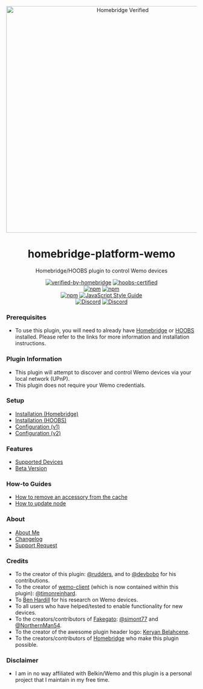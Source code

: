 <p align="center">
   <a href="https://github.com/bwp91/homebridge-platform-wemo"><img alt="Homebridge Verified" src="https://user-images.githubusercontent.com/43026681/101325568-e03ddb00-3863-11eb-8b66-54c6a322840a.png" width="600px"></a>
</p>
<span align="center">
  
# homebridge-platform-wemo

 Homebridge/HOOBS plugin to control Wemo devices
 
 [![verified-by-homebridge](https://badgen.net/badge/homebridge/verified/purple)](https://github.com/homebridge/homebridge/wiki/Verified-Plugins)
 [![hoobs-certified](https://badgen.net/badge/HOOBS/Certified/yellow)](https://plugins.hoobs.org/plugin/homebridge-platform-wemo)   
 [![npm](https://img.shields.io/npm/v/homebridge-platform-wemo/latest?label=latest)](https://www.npmjs.com/package/homebridge-platform-wemo)
 [![npm](https://img.shields.io/npm/v/homebridge-platform-wemo/beta?label=beta)](https://github.com/bwp91/homebridge-platform-wemo/wiki/Beta-Version)   
 [![npm](https://img.shields.io/npm/dt/homebridge-platform-wemo)](https://www.npmjs.com/package/homebridge-platform-wemo)
 [![JavaScript Style Guide](https://img.shields.io/badge/code_style-standard-brightgreen.svg)](https://standardjs.com)  
 [![Discord](https://img.shields.io/discord/784827113378676736?color=728ED5&logo=discord&label=bwp91-discord)](https://discord.com/channels/784827113378676736/784827113378676739)
 [![Discord](https://img.shields.io/discord/432663330281226270?color=728ED5&logo=discord&label=hb-discord)](https://discord.com/channels/432663330281226270/742733745743855627)

</span>

### Prerequisites
* To use this plugin, you will need to already have [Homebridge](https://homebridge.io) or [HOOBS](https://hoobs.org) installed. Please refer to the links for more information and installation instructions.

### Plugin Information
* This plugin will attempt to discover and control Wemo devices via your local network (UPnP).
* This plugin does not require your Wemo credentials.

### Setup
* [Installation (Homebridge)](https://github.com/bwp91/homebridge-platform-wemo/wiki/Installation-(Homebridge))
* [Installation (HOOBS)](https://github.com/bwp91/homebridge-platform-wemo/wiki/Installation-(HOOBS))
* [Configuration (v1)](https://github.com/bwp91/homebridge-platform-wemo/wiki/Configuration-(v1.6))
* [Configuration (v2)](https://github.com/bwp91/homebridge-platform-wemo/wiki/Configuration-(v2.0))

### Features
* [Supported Devices](https://github.com/bwp91/homebridge-platform-wemo/wiki/Supported-Devices)
* [Beta Version](https://github.com/bwp91/homebridge-platform-wemo/wiki/Beta-Version)

### How-to Guides
* [How to remove an accessory from the cache](https://github.com/bwp91/homebridge-platform-wemo/wiki/How-to-remove-an-accessory-from-the-cache)
* [How to update node](https://github.com/bwp91/homebridge-platform-wemo/wiki/How-to-update-node)

### About
* [About Me](https://github.com/sponsors/bwp91)
* [Changelog](https://github.com/bwp91/homebridge-platform-wemo/releases)
* [Support Request](https://github.com/bwp91/homebridge-platform-wemo/issues/new/choose)

### Credits
* To the creator of this plugin: [@rudders](https://github.com/rudders), and to [@devbobo](https://github.com/devbobo) for his contributions.
* To the creator of [wemo-client](https://github.com/timonreinhard/wemo-client) (which is now contained within this plugin): [@timonreinhard](https://github.com/timonreinhard).
* To [Ben Hardill](http://www.hardill.me.uk/wordpress/tag/wemo/) for his research on Wemo devices.
* To all users who have helped/tested to enable functionality for new devices.
* To the creators/contributors of [Fakegato](https://github.com/simont77/fakegato-history): [@simont77](https://github.com/simont77) and [@NorthernMan54](https://github.com/NorthernMan54).
* To the creator of the awesome plugin header logo: [Keryan Belahcene](https://www.instagram.com/keryan.me).
* To the creators/contributors of [Homebridge](https://homebridge.io) who make this plugin possible.

### Disclaimer
* I am in no way affiliated with Belkin/Wemo and this plugin is a personal project that I maintain in my free time.
